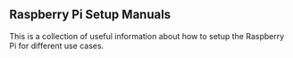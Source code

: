 ## Raspberry Pi Setup Manuals

This is a collection of useful information about how to setup the Raspberry Pi for different use cases.
